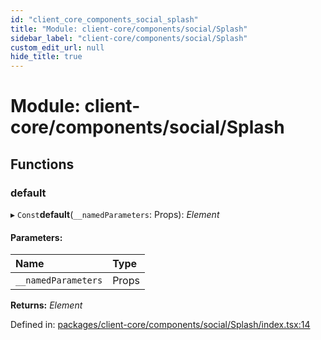 ```yaml
---
id: "client_core_components_social_splash"
title: "Module: client-core/components/social/Splash"
sidebar_label: "client-core/components/social/Splash"
custom_edit_url: null
hide_title: true
---
```


# Module: client-core/components/social/Splash

## Functions

### default

▸ `Const`**default**(`__namedParameters`: Props): *Element*

#### Parameters:

Name | Type |
:------ | :------ |
`__namedParameters` | Props |

**Returns:** *Element*

Defined in: [packages/client-core/components/social/Splash/index.tsx:14](https://github.com/xr3ngine/xr3ngine/blob/5a0f83ed8/packages/client-core/components/social/Splash/index.tsx#L14)
